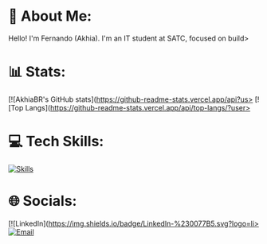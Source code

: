 # 💫 About Me:
Hello! I'm Fernando (Akhia). I'm an IT student at SATC, focused on build>

# 📊 Stats:
[![AkhiaBR's GitHub stats](https://github-readme-stats.vercel.app/api?us>
[![Top Langs](https://github-readme-stats.vercel.app/api/top-langs/?user>

# 💻 Tech Skills:
[![Skills](https://skillicons.dev/icons?i=html,css,js,react,cs,cpp,arduino,java,py,mysql,bash,arch,linux,git,github)](https://github.com/AkhiaBR)

# 🌐 Socials:
[![LinkedIn](https://img.shields.io/badge/LinkedIn-%230077B5.svg?logo=li>
[![Email](https://img.shields.io/badge/Email-fgoncalves.tech%40gmail.com-blue?logo=gmail&logoColor=white)](mailto:fgoncalves.tech@gmail.com)
